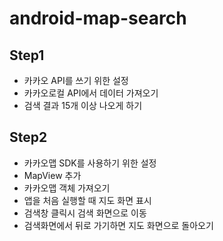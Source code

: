 # android-map-search

## Step1
- 카카오 API를 쓰기 위한 설정
- 카카오로컬 API에서 데이터 가져오기
- 검색 결과 15개 이상 나오게 하기

## Step2
- 카카오맵 SDK를 사용하기 위한 설정
- MapView 추가
- 카카오맵 객체 가져오기
- 앱을 처음 실행할 때 지도 화면 표시
- 검색창 클릭시 검색 화면으로 이동
- 검색화면에서 뒤로 가기하면 지도 화면으로 돌아오기